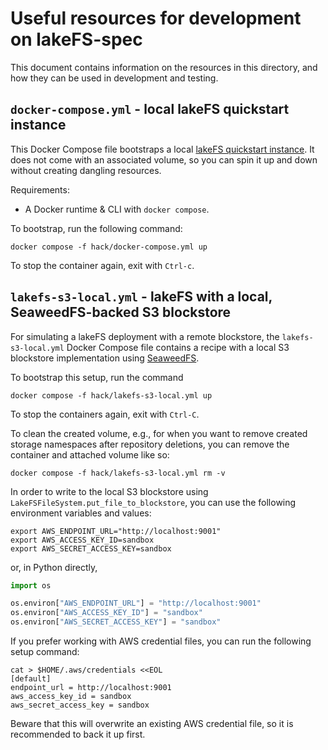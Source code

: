 # Useful resources for development on lakeFS-spec

This document contains information on the resources in this directory, and how they can be used in development and testing.

## `docker-compose.yml` - local lakeFS quickstart instance

This Docker Compose file bootstraps a local [lakeFS quickstart instance](https://docs.lakefs.io/quickstart/launch.html).
It does not come with an associated volume, so you can spin it up and down without creating dangling resources.

Requirements:
* A Docker runtime & CLI with `docker compose`.

To bootstrap, run the following command:

```shell
docker compose -f hack/docker-compose.yml up
```

To stop the container again, exit with `Ctrl-c`.

## `lakefs-s3-local.yml` - lakeFS with a local, SeaweedFS-backed S3 blockstore

For simulating a lakeFS deployment with a remote blockstore, the `lakefs-s3-local.yml` Docker Compose file contains a
recipe with a local S3 blockstore implementation using [SeaweedFS](https://github.com/seaweedfs/seaweedfs/wiki).

To bootstrap this setup, run the command

```shell
docker compose -f hack/lakefs-s3-local.yml up
```

To stop the containers again, exit with `Ctrl-C`.

To clean the created volume, e.g., for when you want to remove created storage namespaces after repository deletions,
you can remove the container and attached volume like so:

```shell
docker compose -f hack/lakefs-s3-local.yml rm -v
```

In order to write to the local S3 blockstore using `LakeFSFileSystem.put_file_to_blockstore`, you can use the following
environment variables and values:

```shell
export AWS_ENDPOINT_URL="http://localhost:9001"
export AWS_ACCESS_KEY_ID=sandbox
export AWS_SECRET_ACCESS_KEY=sandbox
```

or, in Python directly,

```python
import os

os.environ["AWS_ENDPOINT_URL"] = "http://localhost:9001"
os.environ["AWS_ACCESS_KEY_ID"] = "sandbox"
os.environ["AWS_SECRET_ACCESS_KEY"] = "sandbox"
```

If you prefer working with AWS credential files, you can run the following setup command:

```shell
cat > $HOME/.aws/credentials <<EOL
[default]
endpoint_url = http://localhost:9001
aws_access_key_id = sandbox
aws_secret_access_key = sandbox
```

Beware that this will overwrite an existing AWS credential file, so it is recommended to back it up first.
